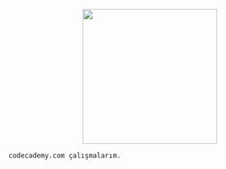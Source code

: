 <p align="center">
    <a href="https://www.codecademy.com/">
        <img height=240 src="https://upload.wikimedia.org/wikipedia/commons/thumb/6/6c/Codecademy.svg/2560px-Codecademy.svg.png">
    </a>
</p>

`codecademy.com çalışmalarım.`
